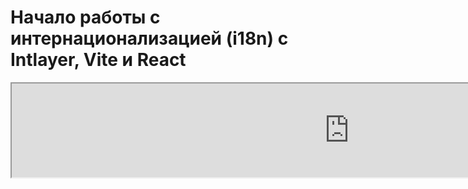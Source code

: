 # Начало работы с интернационализацией (i18n) с Intlayer, Vite и React

<iframe title="Vite + React: Build a Multilingual App from Scratch using Intlayer" class="m-auto aspect-[16/9] w-full overflow-hidden rounded-lg border-0" allow="autoplay; gyroscope;" loading="lazy" width="1080" height="auto" src="https://www.youtube.com/embed/dS9L7uJeak4?autoplay=0&amp;origin=http://intlayer.org&amp;controls=0&amp;rel=1"/>

Смотрите [шаблон приложения](https://github.com/aymericzip/intlayer-vite-react-template) на GitHub.

## Что такое Intlayer?

**Intlayer** , это инновационная библиотека с открытым исходным кодом для интернационализации (i18n), разработанная для упрощения поддержки многоязычности в современных веб-приложениях.

С помощью Intlayer вы можете:

- **Легко управлять переводами** с использованием декларативных словарей на уровне компонентов.
- **Динамически локализовать метаданные**, маршруты и контент.
- **Обеспечить поддержку TypeScript** с автогенерируемыми типами, улучшая автозаполнение и обнаружение ошибок.
- **Использовать расширенные функции**, такие как динамическое определение и переключение локали.

---

## Пошаговое руководство по настройке Intlayer в приложении Vite и React

### Шаг 1: Установка зависимостей

Установите необходимые пакеты с помощью npm:

```bash packageManager="npm"
npm install intlayer react-intlayer
npm install --save-dev vite-intlayer
```

```bash packageManager="pnpm"
pnpm add intlayer react-intlayer
pnpm add --save-dev vite-intlayer
```

```bash packageManager="yarn"
yarn add intlayer react-intlayer
yarn add --save-dev vite-intlayer
```

- **intlayer**

  Основной пакет, предоставляющий инструменты интернационализации для управления конфигурацией, переводами, [объявления контента](https://github.com/aymericzip/intlayer/blob/main/docs/ru/dictionary/get_started.md), транспиляции и [CLI-команд](https://github.com/aymericzip/intlayer/blob/main/docs/ru/intlayer_cli.md).

- **react-intlayer**
  Пакет, интегрирующий Intlayer с приложением React. Он предоставляет провайдеры контекста и хуки для интернационализации в React.

- **vite-intlayer**
  Включает плагин Vite для интеграции Intlayer с [сборщиком Vite](https://vite.dev/guide/why.html#why-bundle-for-production), а также middleware для определения предпочтительной локали пользователя, управления cookies и обработки перенаправлений URL.

### Шаг 2: Конфигурация вашего проекта

Создайте файл конфигурации для настройки языков вашего приложения:

```typescript fileName="intlayer.config.ts" codeFormat="typescript"
import { Locales, type IntlayerConfig } from "intlayer";

const config: IntlayerConfig = {
  internationalization: {
    locales: [
      Locales.ENGLISH,
      Locales.FRENCH,
      Locales.SPANISH,
      // Ваши другие локали
    ],
    defaultLocale: Locales.ENGLISH,
  },
};

export default config;
```

```javascript fileName="intlayer.config.mjs" codeFormat="esm"
import { Locales } from "intlayer";

/** @type {import('intlayer').IntlayerConfig} */
const config = {
  internationalization: {
    locales: [
      Locales.ENGLISH,
      Locales.FRENCH,
      Locales.SPANISH,
      // Ваши другие локали
    ],
    defaultLocale: Locales.ENGLISH,
  },
};

export default config;
```

```javascript fileName="intlayer.config.cjs" codeFormat="commonjs"
const { Locales } = require("intlayer");

/** @type {import('intlayer').IntlayerConfig} */
const config = {
  internationalization: {
    locales: [
      Locales.ENGLISH,
      Locales.FRENCH,
      Locales.SPANISH,
      // Ваши другие локали
    ],
    defaultLocale: Locales.ENGLISH,
  },
};

module.exports = config;
```

> Через этот файл конфигурации вы можете настроить локализованные URL, перенаправления middleware, имена cookies, расположение и расширение ваших деклараций контента, отключить логи Intlayer в консоли и многое другое. Для полного списка доступных параметров обратитесь к [документации по конфигурации](https://github.com/aymericzip/intlayer/blob/main/docs/ru/configuration.md).

### Шаг 3: Интеграция Intlayer в конфигурацию Vite

Добавьте плагин intlayer в вашу конфигурацию.

```typescript fileName="vite.config.ts" codeFormat="typescript"
import { defineConfig } from "vite";
import react from "@vitejs/plugin-react-swc";
import { intlayerPlugin } from "vite-intlayer";

// https://vitejs.dev/config/
export default defineConfig({
  plugins: [react(), intlayerPlugin()],
});
```

```javascript fileName="vite.config.mjs" codeFormat="esm"
import { defineConfig } from "vite";
import react from "@vitejs/plugin-react-swc";
import { intlayerPlugin } from "vite-intlayer";

// https://vitejs.dev/config/
export default defineConfig({
  plugins: [react(), intlayerPlugin()],
});
```

```javascript fileName="vite.config.cjs" codeFormat="commonjs"
const { defineConfig } = require("vite");
const react = require("@vitejs/plugin-react-swc");
const { intlayerPlugin } = require("vite-intlayer");

// https://vitejs.dev/config/
module.exports = defineConfig({
  plugins: [react(), intlayerPlugin()],
});
```

> Плагин `intlayerPlugin()` для Vite используется для интеграции Intlayer с Vite. Он обеспечивает создание файлов декларации контента и их мониторинг в режиме разработки. Он определяет переменные окружения Intlayer в приложении Vite. Кроме того, он предоставляет алиасы для оптимизации производительности.

### Шаг 4: Объявление вашего контента

Создайте и управляйте декларациями контента для хранения переводов:

```tsx fileName="src/app.content.tsx" contentDeclarationFormat="typescript"
import { t, type Dictionary } from "intlayer";
import type { ReactNode } from "react";

const appContent = {
  key: "app",
  content: {
    viteLogo: t({
      ru: "Логотип Vite",
      en: "Vite logo",
      fr: "Logo Vite",
      es: "Logo Vite",
    }),
    reactLogo: t({
      ru: "Логотип React",
      en: "React logo",
      fr: "Logo React",
      es: "Logo React",
    }),

    title: "Vite + React",

    count: t({
      ru: "счет равен ",
      en: "count is ",
      fr: "le compte est ",
      es: "el recuento es ",
    }),

    edit: t<ReactNode>({
      ru: (
        <>
          Редактируйте <code>src/App.tsx</code> и сохраните, чтобы
          протестировать HMR
        </>
      ),
      en: (
        <>
          Edit <code>src/App.tsx</code> and save to test HMR
        </>
      ),
      fr: (
        <>
          Éditez <code>src/App.tsx</code> et enregistrez pour tester HMR
        </>
      ),
      es: (
        <>
          Edita <code>src/App.tsx</code> y guarda para probar HMR
        </>
      ),
    }),

    readTheDocs: t({
      ru: "Нажмите на логотипы Vite и React, чтобы узнать больше",
      en: "Click on the Vite and React logos to learn more",
      fr: "Cliquez sur les logos Vite et React pour en savoir plus",
      es: "Haga clic en los logotipos de Vite y React para obtener más información",
    }),
  },
} satisfies Dictionary;

export default appContent;
```

```javascript fileName="src/app.content.mjs" contentDeclarationFormat="esm"
import { t } from "intlayer";

/** @type {import('intlayer').Dictionary} */
const appContent = {
  key: "app",
  content: {
    viteLogo: t({
      ru: "Логотип Vite",
      en: "Vite logo",
      fr: "Logo Vite",
      es: "Logo Vite",
    }),
    reactLogo: t({
      ru: "Логотип React",
      en: "React logo",
      fr: "Logo React",
      es: "Logo React",
    }),

    title: "Vite + React",

    count: t({
      ru: "счет равен ",
      en: "count is ",
      fr: "le compte est ",
      es: "el recuento es ",
    }),

    edit:
      t <
      ReactNode >
      {
        // Не забудьте импортировать React, если вы используете React node в вашем контенте
        ru: (
          <>
            Редактируйте <code>src/App.tsx</code> и сохраните, чтобы
            протестировать HMR
          </>
        ),
        en: (
          <>
            Edit <code>src/App.tsx</code> and save to test HMR
          </>
        ),
        fr: (
          <>
            Éditez <code>src/App.tsx</code> et enregistrez pour tester HMR
          </>
        ),
        es: (
          <>
            Edita <code>src/App.tsx</code> y guarda para probar HMR
          </>
        ),
      },

    readTheDocs: t({
      ru: "Нажмите на логотипы Vite и React, чтобы узнать больше",
      en: "Click on the Vite and React logos to learn more",
      fr: "Cliquez sur les logos Vite et React pour en savoir plus",
      es: "Haga clic en los logotipos de Vite y React para obtener más información",
    }),
  },
};

export default appContent;
```

```javascript fileName="src/app.content.cjs" contentDeclarationFormat="commonjs"
const { t } = require("intlayer");

/** @type {import('intlayer').Dictionary} */
const appContent = {
  key: "app",
  content: {
    viteLogo: t({
      ru: "Логотип Vite",
      en: "Vite logo",
      fr: "Logo Vite",
      es: "Logo Vite",
    }),
    reactLogo: t({
      ru: "Логотип React",
      en: "React logo",
      fr: "Logo React",
      es: "Logo React",
    }),

    title: "Vite + React",

    count: t({
      ru: "счет равен ",
      en: "count is ",
      fr: "le compte est ",
---

{
  "$schema": "https://intlayer.org/schema.json",
  "key": "app",
  "content": {
    "viteLogo": {
      "nodeType": "translation",
      "translation": {
        "en": "Vite logo",
        "fr": "Logo Vite",
        "es": "Logo Vite",
        "ru": "Логотип Vite"
      }
    },
    "reactLogo": {
      "nodeType": "translation",
      "translation": {
        "en": "React logo",
        "fr": "Logo React",
        "es": "Logo React",
        "ru": "Логотип React"
      }
    },
    "title": {
      "nodeType": "translation",
      "translation": {
        "en": "Vite + React",
        "fr": "Vite + React",
        "es": "Vite + React",
        "ru": "Vite + React"
      }
    },
    "count": {
      "nodeType": "translation",
      "translation": {
        "en": "count is ",
        "fr": "le compte est ",
        "es": "el recuento es ",
        "ru": "счёт равен "
      }
    },
    "edit": {
      "nodeType": "translation",
      "translation": {
        "en": "Edit src/App.tsx and save to test HMR",
        "fr": "Éditez src/App.tsx et enregistrez pour tester HMR",
        "es": "Edita src/App.tsx y guarda para probar HMR",
        "ru": "Отредактируйте src/App.tsx и сохраните, чтобы протестировать HMR"
      }
    },
    "readTheDocs": {
      "nodeType": "translation",
      "translation": {
        "en": "Click on the Vite and React logos to learn more",
        "fr": "Cliquez sur les logos Vite et React pour en savoir plus",
        "es": "Haga clic en los logotipos de Vite y React para obtener más información",
        "ru": "Нажмите на логотипы Vite и React, чтобы узнать больше"
      }
    }
  }
}
```

> Ваши декларации контента могут быть определены в любом месте вашего приложения, если они включены в каталог `contentDir` (по умолчанию, `./src`). И соответствуют расширению файла декларации контента (по умолчанию, `.content.{json,ts,tsx,js,jsx,mjs,mjx,cjs,cjx}`).

> Для получения более подробной информации обратитесь к [документации по декларации контента](https://github.com/aymericzip/intlayer/blob/main/docs/ru/dictionary/get_started.md).

> Если ваш файл контента включает код TSX, вам следует рассмотреть возможность импорта `import React from "react";` в ваш файл контента.

### Шаг 5: Используйте Intlayer в вашем коде

Получите доступ к словарям контента через ваше приложение:

```tsx {5,9} fileName="src/App.tsx" codeFormat="typescript"
import { useState, type FC } from "react";
import reactLogo from "./assets/react.svg";
import viteLogo from "/vite.svg";
import "./App.css";
import { IntlayerProvider, useIntlayer } from "react-intlayer";

const AppContent: FC = () => {
  const [count, setCount] = useState(0);
  const content = useIntlayer("app");

  return (
    <>
      <div>
        <a href="https://vitejs.dev" target="_blank">
          <img src={viteLogo} className="logo" alt={content.viteLogo.value} />
        </a>
        <a href="https://react.dev" target="_blank">
          <img
            src={reactLogo}
            className="logo react"
            alt={content.reactLogo.value}
          />
        </a>
      </div>
      <h1>{content.title}</h1>
      <div className="card">
        <button onClick={() => setCount((count) => count + 1)}>
          {content.count}
          {count}
        </button>
        <p>{content.edit}</p>
      </div>
      <p className="read-the-docs">{content.readTheDocs}</p>
    </>
  );
};

const App: FC = () => (
  <IntlayerProvider>
    <AppContent />
  </IntlayerProvider>
);

export default App;
```

```tsx {5,9} fileName="src/App.msx" codeFormat="esm"
import { useState } from "react";
import reactLogo from "./assets/react.svg";
import viteLogo from "/vite.svg";
import "./App.css";
import { IntlayerProvider, useIntlayer } from "react-intlayer";

const AppContent = () => {
  const [count, setCount] = useState(0);
  const content = useIntlayer("app");

  return (
    <>
      <div>
        <a href="https://vitejs.dev" target="_blank">
          <img src={viteLogo} className="logo" alt={content.viteLogo.value} />
        </a>
        <a href="https://react.dev" target="_blank">
          <img
            src={reactLogo}
            className="logo react"
            alt={content.reactLogo.value}
          />
        </a>
      </div>
      <h1>{content.title}</h1>
      <div className="card">
        <button onClick={() => setCount((count) => count + 1)}>
          {content.count}
          {count}
        </button>
        <p>{content.edit}</p>
      </div>
      <p className="read-the-docs">{content.readTheDocs}</p>
    </>
  );
};

const App = () => (
  <IntlayerProvider>
    <AppContent />
  </IntlayerProvider>
);

export default App;
```

```tsx {5,9} fileName="src/App.csx" codeFormat="commonjs"
const { useState } = require("react");
const reactLogo = require("./assets/react.svg");
const viteLogo = require("/vite.svg");
require("./App.css");
const { IntlayerProvider, useIntlayer } = require("react-intlayer");

const AppContent = () => {
  const [count, setCount] = useState(0);
  const content = useIntlayer("app");

  return (
    <>
      <div>
        <a href="https://vitejs.dev" target="_blank">
          <img src={viteLogo} className="logo" alt={content.viteLogo.value} />
        </a>
        <a href="https://react.dev" target="_blank">
          <img
            src={reactLogo}
            className="logo react"
            alt={content.reactLogo.value}
          />
        </a>
      </div>
      <h1>{content.title}</h1>
      <div className="card">
        <button onClick={() => setCount((count) => count + 1)}>
          {content.count}
          {count}
        </button>
        <p>{content.edit}</p>
      </div>
      <p className="read-the-docs">{content.readTheDocs}</p>
    </>
  );
};

const App = () => (
  <IntlayerProvider>
    <AppContent />
  </IntlayerProvider>
);

module.exports = App;
```

> Если вы хотите использовать ваш контент в атрибуте `string`, таком как `alt`, `title`, `href`, `aria-label` и т.д., вы должны вызвать значение функции, например:

> ```jsx
> <img src={content.image.src.value} alt={content.image.value} />
> ```

> Чтобы узнать больше о хуке `useIntlayer`, обратитесь к [документации](https://github.com/aymericzip/intlayer/blob/main/docs/ru/packages/react-intlayer/useIntlayer.md).

### (Опционально) Шаг 6: Измените язык вашего контента

Чтобы изменить язык вашего контента, вы можете использовать функцию `setLocale`, предоставляемую хуком `useLocale`. Эта функция позволяет установить локаль приложения и обновить контент соответствующим образом.

```tsx fileName="src/components/LocaleSwitcher.tsx" codeFormat="typescript"
import type { FC } from "react";
import { Locales } from "intlayer";
import { useLocale } from "react-intlayer";

const LocaleSwitcher: FC = () => {
  const { setLocale } = useLocale();

  return (
    <button onClick={() => setLocale(Locales.English)}>
      Изменить язык на английский
    </button>
  );
};
```

```jsx fileName="src/components/LocaleSwitcher.msx" codeFormat="esm"
import { Locales } from "intlayer";
import { useLocale } from "react-intlayer";

const LocaleSwitcher = () => {
  const { setLocale } = useLocale();

  return (
    <button onClick={() => setLocale(Locales.English)}>
      Изменить язык на английский
    </button>
  );
};
```

```jsx fileName="src/components/LocaleSwitcher.csx" codeFormat="commonjs"
const { Locales } = require("intlayer");

const { useLocale } = require("react-intlayer");

const LocaleSwitcher = () => {
  const { setLocale } = useLocale();

  return (
    <button onClick={() => setLocale(Locales.English)}>
      Изменить язык на английский
    </button>
  );
};
```

> Чтобы узнать больше о хуке `useLocale`, обратитесь к [документации](https://github.com/aymericzip/intlayer/blob/main/docs/ru/packages/react-intlayer/useLocale.md).

### (Необязательно) Шаг 7: Добавьте локализованные маршруты в ваше приложение

Цель этого шага , создать уникальные маршруты для каждого языка. Это полезно для SEO и SEO-дружественных URL.
Пример:

```plaintext
- https://example.com/about
- https://example.com/es/about
- https://example.com/fr/about
```

> По умолчанию маршруты не имеют префикса для языка по умолчанию. Если вы хотите добавить префикс для языка по умолчанию, вы можете установить опцию `middleware.prefixDefault` в `true` в вашей конфигурации. Подробнее см. в [документации по конфигурации](https://github.com/aymericzip/intlayer/blob/main/docs/ru/configuration.md).

Чтобы добавить локализованные маршруты в ваше приложение, вы можете создать компонент `LocaleRouter`, который оборачивает маршруты вашего приложения и обрабатывает маршрутизацию на основе языка. Вот пример с использованием [React Router](https://reactrouter.com/home):

```tsx fileName="src/components/LocaleRouter.tsx"  codeFormat="typescript"
// Импорт необходимых зависимостей и функций
import { type Locales, configuration, getPathWithoutLocale } from "intlayer"; // Утилиты и типы из 'intlayer'
import type { FC, PropsWithChildren } from "react"; // Типы React для функциональных компонентов и пропсов
import { IntlayerProvider } from "react-intlayer"; // Провайдер для контекста интернационализации
import {
  BrowserRouter,
  Routes,
  Route,
  Navigate,
  useLocation,
} from "react-router-dom"; // Компоненты маршрутизации для управления навигацией

// Деструктуризация конфигурации из Intlayer
const { internationalization, middleware } = configuration;
const { locales, defaultLocale } = internationalization;

/**
 * Компонент, который обрабатывает локализацию и оборачивает дочерние элементы в соответствующий контекст языка.
 * Управляет определением и проверкой языка на основе URL.
 */
const AppLocalized: FC<PropsWithChildren<{ locale: Locales }>> = ({
  children,
  locale,
}) => {
  const { pathname, search } = useLocation(); // Получение текущего пути URL

  // Определение текущего языка, с использованием языка по умолчанию, если не указан
  const currentLocale = locale ?? defaultLocale;

  // Удаление префикса языка из пути для создания базового пути
  const pathWithoutLocale = getPathWithoutLocale(
    pathname // Текущий путь URL
  );

  /**
   * Если middleware.prefixDefault установлено в true, язык по умолчанию всегда должен быть с префиксом.
   */
  if (middleware.prefixDefault) {
    // Проверка языка
    if (!locale || !locales.includes(locale)) {
      // Перенаправление на язык по умолчанию с обновленным путем
      return (
        <Navigate
          to={`/${defaultLocale}/${pathWithoutLocale}${search}`}
          replace // Замена текущей записи в истории на новую
        />
      );
    }

    // Оборачивание дочерних элементов с помощью IntlayerProvider и установка текущего языка
    return (
      <IntlayerProvider locale={currentLocale}>{children}</IntlayerProvider>
    );
  } else {
    /**
     * Когда middleware.prefixDefault установлено в false, язык по умолчанию не имеет префикса.
     * Убедитесь, что текущий язык действителен и не является языком по умолчанию.
     */
    if (
      currentLocale.toString() !== defaultLocale.toString() &&
      !locales
        .filter(
          (locale) => locale.toString() !== defaultLocale.toString() // Исключение языка по умолчанию
        )
        .includes(currentLocale) // Проверка, находится ли текущий язык в списке допустимых языков
    ) {
      // Перенаправление на путь без префикса языка
      return <Navigate to={`${pathWithoutLocale}${search}`} replace />;
    }

    // Оборачивание дочерних элементов с помощью IntlayerProvider и установка текущего языка
    return (
      <IntlayerProvider locale={currentLocale}>{children}</IntlayerProvider>
    );
  }
};

/**
 * Компонент маршрутизатора, который настраивает маршруты для конкретных языков.
 * Использует React Router для управления навигацией и рендеринга локализованных компонентов.
 */
export const LocaleRouter: FC<PropsWithChildren> = ({ children }) => (
  <BrowserRouter>
    <Routes>
      {locales
        .filter(
          (locale) => middleware.prefixDefault || locale !== defaultLocale
        )
        .map((locale) => (
          <Route
            // Шаблон маршрута для захвата языка (например, /en/, /fr/) и соответствия всем последующим путям
            path={`/${locale}/*`}
            key={locale}
            element={<AppLocalized locale={locale}>{children}</AppLocalized>} // Оборачивает дочерние элементы с управлением языком
          />
        ))}

      {
        // Если префикс для языка по умолчанию отключен, рендеринг дочерних элементов непосредственно в корневом пути
        !middleware.prefixDefault && (
          <Route
            path="*"
            element={
              <AppLocalized locale={defaultLocale}>{children}</AppLocalized>
            } // Оборачивает дочерние элементы с управлением языком
          />
        )
      }
    </Routes>
  </BrowserRouter>
);
```

```jsx fileName="src/components/LocaleRouter.mjx" codeFormat="esm"
// Импорт необходимых зависимостей и функций
import { configuration, getPathWithoutLocale } from "intlayer"; // Утилиты и типы из 'intlayer'
import { IntlayerProvider } from "react-intlayer"; // Провайдер для контекста интернационализации
import {
  BrowserRouter,
  Routes,
  Route,
  Navigate,
  useLocation,
} from "react-router-dom"; // Компоненты маршрутизации для управления навигацией

// Деструктуризация конфигурации из Intlayer
const { internationalization, middleware } = configuration;
const { locales, defaultLocale } = internationalization;

/**
 * Компонент, который обрабатывает локализацию и оборачивает дочерние элементы в соответствующий контекст языка.
 * Управляет определением и проверкой языка на основе URL.
 */
const AppLocalized = ({ children, locale }) => {
  const { pathname, search } = useLocation(); // Получение текущего пути URL

  // Определение текущего языка, с использованием языка по умолчанию, если не указан
  const currentLocale = locale ?? defaultLocale;

  // Удаление префикса языка из пути для создания базового пути
  const pathWithoutLocale = getPathWithoutLocale(
    pathname // Текущий путь URL
  );

  /**
   * Если middleware.prefixDefault установлено в true, язык по умолчанию всегда должен быть с префиксом.
   */
  if (middleware.prefixDefault) {
    // Проверка языка
    if (!locale || !locales.includes(locale)) {
      // Перенаправление на язык по умолчанию с обновленным путем
      return (
        <Navigate
          to={`/${defaultLocale}/${pathWithoutLocale}${search}`}
          replace // Замена текущей записи в истории на новую
        />
      );
    }

    // Оборачивание дочерних элементов с помощью IntlayerProvider и установка текущего языка
    return (
      <IntlayerProvider locale={currentLocale}>{children}</IntlayerProvider>
    );
  } else {
    /**
     * Когда middleware.prefixDefault установлено в false, язык по умолчанию не имеет префикса.
     * Убедитесь, что текущий язык действителен и не является языком по умолчанию.
     */
    if (
      currentLocale.toString() !== defaultLocale.toString() &&
      !locales
        .filter(
          (locale) => locale.toString() !== defaultLocale.toString() // Исключение языка по умолчанию
        )
        .includes(currentLocale) // Проверка, находится ли текущий язык в списке допустимых языков
    ) {
      // Перенаправление на путь без префикса языка
      return <Navigate to={`${pathWithoutLocale}${search}`} replace />;
    }

    // Оборачивание дочерних элементов с помощью IntlayerProvider и установка текущего языка
    return (
      <IntlayerProvider locale={currentLocale}>{children}</IntlayerProvider>
    );
  }
};

// Импорт необходимых зависимостей и функций
const { configuration, getPathWithoutLocale } = require("intlayer"); // Утилиты и типы из 'intlayer'
const { IntlayerProvider, useLocale } = require("react-intlayer"); // Провайдер для контекста интернационализации
const {
  BrowserRouter,
  Routes,
  Route,
  Navigate,
  useLocation,
} = require("react-router-dom"); // Компоненты маршрутизации для управления навигацией

// Деструктуризация конфигурации из Intlayer
const { internationalization, middleware } = configuration;
const { locales, defaultLocale } = internationalization;

/**
 * Компонент, который обрабатывает локализацию и оборачивает дочерние элементы в соответствующий контекст локали.
 * Управляет определением и проверкой локали на основе URL.
 */
const AppLocalized = ({ children, locale }) => {
  const { pathname, search } = useLocation(); // Получение текущего пути URL

  // Определение текущей локали, с использованием локали по умолчанию, если она не указана
  const currentLocale = locale ?? defaultLocale;

  // Удаление префикса локали из пути для создания базового пути
  const pathWithoutLocale = getPathWithoutLocale(
    pathname // Текущий путь URL
  );

  /**
   * Если middleware.prefixDefault равно true, локаль по умолчанию всегда должна быть с префиксом.
   */
  if (middleware.prefixDefault) {
    // Проверка локали
    if (!locale || !locales.includes(locale)) {
      // Перенаправление на локаль по умолчанию с обновленным путем
      return (
        <Navigate
          to={`/${defaultLocale}/${pathWithoutLocale}${search}`}
          replace // Замена текущей записи в истории на новую
        />
      );
    }

    // Оборачивание дочерних элементов с использованием IntlayerProvider и установка текущей локали
    return (
      <IntlayerProvider locale={currentLocale}>{children}</IntlayerProvider>
    );
  } else {
    /**
     * Когда middleware.prefixDefault равно false, локаль по умолчанию не имеет префикса.
     * Убедитесь, что текущая локаль действительна и не является локалью по умолчанию.
     */
    if (
      currentLocale.toString() !== defaultLocale.toString() &&
      !locales
        .filter(
          (locale) => locale.toString() !== defaultLocale.toString() // Исключение локали по умолчанию
        )
        .includes(currentLocale) // Проверка, находится ли текущая локаль в списке допустимых локалей
    ) {
      // Перенаправление на путь без префикса локали
      return <Navigate to={`${pathWithoutLocale}${search}`} replace />;
    }

    // Оборачивание дочерних элементов с использованием IntlayerProvider и установка текущей локали
    return (
      <IntlayerProvider locale={currentLocale}>{children}</IntlayerProvider>
    );
  }
};

/**
 * Компонент маршрутизатора, который настраивает маршруты, зависящие от локали.
 * Использует React Router для управления навигацией и отображения локализованных компонентов.
 */
const LocaleRouter = ({ children }) => (
  <BrowserRouter>
    <Routes>
      {locales
        .filter(
          (locale) => middleware.prefixDefault || locale !== defaultLocale
        )
        .map((locale) => (
          <Route
            // Шаблон маршрута для захвата локали (например, /en/, /fr/) и сопоставления всех последующих путей
            path={`/${locale}/*`}
            key={locale}
            element={<AppLocalized locale={locale}>{children}</AppLocalized>} // Оборачивание дочерних элементов с управлением локалями
          />
        ))}

      {
        // Если префикс локали по умолчанию отключен, отображайте дочерние элементы непосредственно в корневом пути
        !middleware.prefixDefault && (
          <Route
            path="*"
            element={
              <AppLocalized locale={defaultLocale}>{children}</AppLocalized>
            } // Оборачивание дочерних элементов с управлением локалями
          />
        )
      }
    </Routes>
  </BrowserRouter>
);
```

Затем вы можете использовать компонент `LocaleRouter` в своем приложении:

```tsx fileName="src/App.tsx" codeFormat="typescript"
import { LocaleRouter } from "./components/LocaleRouter";
import type { FC } from "react";

// ... Ваш компонент AppContent

const App: FC = () => (
  <LocaleRouter>
    <AppContent />
  </LocaleRouter>
);
```

```jsx fileName="src/App.mjx" codeFormat="esm"
import { LocaleRouter } from "./components/LocaleRouter";

// ... Ваш компонент AppContent

const App = () => (
  <LocaleRouter>
    <AppContent />
  </LocaleRouter>
);
```

```jsx fileName="src/App.cjx" codeFormat="commonjs"
const { LocaleRouter } = require("./components/LocaleRouter");

// ... Ваш компонент AppContent

const App = () => (
  <LocaleRouter>
    <AppContent />
  </LocaleRouter>
);
```

Параллельно вы также можете использовать `intLayerMiddlewarePlugin` для добавления маршрутизации на стороне сервера в ваше приложение. Этот плагин автоматически определяет текущую локаль на основе URL и устанавливает соответствующий cookie локали. Если локаль не указана, плагин определяет наиболее подходящую локаль на основе языковых предпочтений браузера пользователя. Если локаль не обнаружена, он перенаправляет на локаль по умолчанию.

```typescript {3,7} fileName="vite.config.ts" codeFormat="typescript"
import { defineConfig } from "vite";
import react from "@vitejs/plugin-react-swc";
import { intlayerPlugin, intLayerMiddlewarePlugin } from "vite-intlayer";

// https://vitejs.dev/config/
export default defineConfig({
  plugins: [react(), intlayerPlugin(), intLayerMiddlewarePlugin()],
});
```

```javascript {3,7} fileName="vite.config.mjs" codeFormat="esm"
import { defineConfig } from "vite";
import react from "@vitejs/plugin-react-swc";
import { intlayerPlugin, intLayerMiddlewarePlugin } from "vite-intlayer";

// https://vitejs.dev/config/
export default defineConfig({
  plugins: [react(), intlayerPlugin(), intLayerMiddlewarePlugin()],
});
```

```javascript {5,10} fileName="vite.config.cjs" codeFormat="commonjs"
const { defineConfig } = require("vite");
const react = require("@vitejs/plugin-react-swc");
const { intlayerPlugin, intLayerMiddlewarePlugin } = require("vite-intlayer");

// https://vitejs.dev/config/
module.exports = defineConfig({
  plugins: [react(), intlayerPlugin(), intLayerMiddlewarePlugin()],
});
```

### (Опционально) Шаг 8: Изменение URL при смене локали

Чтобы изменить URL при смене локали, вы можете использовать проп `onLocaleChange`, предоставляемый хуком `useLocale`. Параллельно вы можете использовать хуки `useLocation` и `useNavigate` из `react-router-dom` для обновления пути URL.

```tsx fileName="src/components/LocaleSwitcher.tsx" codeFormat="typescript"
import { useLocation, useNavigate } from "react-router-dom";
import {
  Locales,
  getHTMLTextDir,
  getLocaleName,
  getLocalizedUrl,
} from "intlayer";
import { useLocale } from "react-intlayer";
import { type FC } from "react";

const LocaleSwitcher: FC = () => {
  const { pathname, search } = useLocation(); // Получение текущего пути URL. Пример: /fr/about?foo=bar
  const navigate = useNavigate();

  const { locale, availableLocales, setLocale } = useLocale({
    onLocaleChange: (locale) => {
      // Построить URL с обновленным языком
      // Пример: /es/about?foo=bar
      const pathWithLocale = getLocalizedUrl(`${pathname}${search}`, locale);

      // Обновить путь URL
      navigate(pathWithLocale);
    },
  });

  return (
    <div>
      <button popoverTarget="localePopover">{getLocaleName(locale)}</button>
      <div id="localePopover" popover="auto">
        {availableLocales.map((localeItem) => (
          <a
            href={getLocalizedUrl(location.pathname, localeItem)}
            hrefLang={localeItem}
            aria-current={locale === localeItem ? "page" : undefined}
            onClick={(e) => {
              e.preventDefault();
              setLocale(localeItem);
            }}
            key={localeItem}
          >
            <span>
              {/* Локаль - например, FR */}
              {localeItem}
            </span>
            <span>
              {/* Язык на своем языке - например, Français */}
              {getLocaleName(localeItem, locale)}
            </span>
            <span dir={getHTMLTextDir(localeItem)} lang={localeItem}>
              {/* Язык на текущем языке - например, Francés, если текущая локаль установлена на Locales.SPANISH */}
              {getLocaleName(localeItem)}
            </span>
            <span dir="ltr" lang={Locales.ENGLISH}>
              {/* Язык на английском - например, French */}
              {getLocaleName(localeItem, Locales.ENGLISH)}
            </span>
          </a>
        ))}
      </div>
    </div>
  );
};
```

```jsx fileName="src/components/LocaleSwitcher.msx" codeFormat="esm"
import { useLocation, useNavigate } from "react-router-dom";
import {
  Locales,
  getHTMLTextDir,
  getLocaleName,
  getLocalizedUrl,
} from "intlayer";
import { useLocale } from "react-intlayer";

const LocaleSwitcher = () => {
  const { pathname, search } = useLocation(); // Получить текущий путь URL. Пример: /fr/about?foo=bar
  const navigate = useNavigate();

  const { locale, availableLocales, setLocale } = useLocale({
    onLocaleChange: (locale) => {
      // Построить URL с обновленным языком
      // Пример: /es/about?foo=bar
      const pathWithLocale = getLocalizedUrl(`${pathname}${search}`, locale);

      // Обновить путь URL
      navigate(pathWithLocale);
    },
  });

  return (
    <div>
      <button popoverTarget="localePopover">{getLocaleName(locale)}</button>
      <div id="localePopover" popover="auto">
        {availableLocales.map((localeItem) => (
          <a
            href={getLocalizedUrl(location.pathname, localeItem)}
            hrefLang={localeItem}
            aria-current={locale === localeItem ? "page" : undefined}
            onClick={(e) => {
              e.preventDefault();
              setLocale(localeItem);
            }}
            key={localeItem}
          >
            <span>
              {/* Локаль - например, FR */}
              {localeItem}
            </span>
            <span>
              {/* Язык на своем языке - например, Français */}
              {getLocaleName(localeItem, locale)}
            </span>
            <span dir={getHTMLTextDir(localeItem)} lang={localeItem}>
              {/* Язык на текущем языке - например, Francés, если текущая локаль установлена на Locales.SPANISH */}
              {getLocaleName(localeItem)}
            </span>
            <span dir="ltr" lang={Locales.ENGLISH}>
              {/* Язык на английском - например, French */}
              {getLocaleName(localeItem, Locales.ENGLISH)}
            </span>
          </a>
        ))}
      </div>
    </div>
  );
};
```

```jsx fileName="src/components/LocaleSwitcher.csx" codeFormat="commonjs"
const { useLocation, useNavigate } = require("react-router-dom");
const {
  Locales,
  getHTMLTextDir,
  getLocaleName,
  getLocalizedUrl,
} = require("intlayer");
const { useLocale } = require("react-intlayer");

const LocaleSwitcher = () => {
  const { pathname, search } = useLocation(); // Получить текущий путь URL. Пример: /fr/about?foo=bar
  const navigate = useNavigate();

  const { locale, availableLocales, setLocale } = useLocale({
    onLocaleChange: (locale) => {
      // Построить URL с обновленным языком
      // Пример: /es/about?foo=bar
      const pathWithLocale = getLocalizedUrl(`${pathname}${search}`, locale);

      // Обновить путь URL
      navigate(pathWithLocale);
    },
  });

  return (
    <div>
      <button popoverTarget="localePopover">{getLocaleName(locale)}</button>
      <div id="localePopover" popover="auto">
        {availableLocales.map((localeItem) => (
          <a
            href={getLocalizedUrl(location.pathname, localeItem)}
            hrefLang={localeItem}
            aria-current={locale === localeItem ? "page" : undefined}
            onClick={(e) => {
              e.preventDefault();
              setLocale(localeItem);
            }}
            key={localeItem}
          >
            <span>
              {/* Локаль - например, FR */}
              {localeItem}
            </span>
            <span>
              {/* Язык на своем языке - например, Français */}
              {getLocaleName(localeItem, locale)}
            </span>
            <span dir={getHTMLTextDir(localeItem)} lang={localeItem}>
              {/* Язык на текущем языке - например, Francés, если текущая локаль установлена на Locales.SPANISH */}
              {getLocaleName(localeItem)}
            </span>
            <span dir="ltr" lang={Locales.ENGLISH}>
              {/* Язык на английском - например, French */}
              {getLocaleName(localeItem, Locales.ENGLISH)}
            </span>
          </a>
        ))}
      </div>
    </div>
  );
};
```

> Ссылки на документацию:
>
> - [`useLocale` hook](https://github.com/aymericzip/intlayer/blob/main/docs/ru/packages/react-intlayer/useLocale.md)
> - [`getLocaleName` hook](https://github.com/aymericzip/intlayer/blob/main/docs/ru/packages/intlayer/getLocaleName.md)
> - [`getLocalizedUrl` hook](https://github.com/aymericzip/intlayer/blob/main/docs/ru/packages/intlayer/getLocalizedUrl.md)
> - [`getHTMLTextDir` hook](https://github.com/aymericzip/intlayer/blob/main/docs/ru/packages/intlayer/getHTMLTextDir.md)
> - [`hrefLang` attribute](https://developers.google.com/search/docs/specialty/international/localized-versions?hl=ru)
> - [`lang` attribute](https://developer.mozilla.org/en-US/docs/Web/HTML/Global_attributes/lang)
> - [`dir` attribute](https://developer.mozilla.org/en-US/docs/Web/HTML/Global_attributes/dir)
> - [`aria-current` attribute](https://developer.mozilla.org/en-US/docs/Web/Accessibility/ARIA/Attributes/aria-current)

---

### (Опционально) Шаг 9: Переключение атрибутов языка и направления HTML

Когда ваше приложение поддерживает несколько языков, важно обновлять атрибуты `lang` и `dir` тега `<html>` в соответствии с текущей локалью. Это обеспечивает:

- **Доступность**: Читалки экрана и вспомогательные технологии используют правильный атрибут `lang` для точного произношения и интерпретации контента.
- **Отображение текста**: Атрибут `dir` (направление) гарантирует, что текст отображается в правильном порядке (например, слева направо для английского, справа налево для арабского или иврита), что важно для читаемости.
- **SEO**: Поисковые системы используют атрибут `lang` для определения языка вашей страницы, помогая предоставлять правильный локализованный контент в результатах поиска.

Динамически обновляя эти атрибуты при изменении локали, вы гарантируете последовательный и доступный опыт для пользователей на всех поддерживаемых языках.

#### Реализация Hook

Создайте пользовательский hook для управления атрибутами HTML. Hook отслеживает изменения локали и обновляет атрибуты соответствующим образом:

```tsx fileName="src/hooks/useI18nHTMLAttributes.tsx" codeFormat="typescript"
import { useEffect } from "react";
import { useLocale } from "react-intlayer";
import { getHTMLTextDir } from "intlayer";

/**

 * - `lang`: Информирует браузеры и поисковые системы о языке страницы.
 * - `dir`: Обеспечивает правильный порядок чтения (например, 'ltr' для английского, 'rtl' для арабского).
 *
 * Это динамическое обновление необходимо для корректного отображения текста, доступности и SEO.
 */
export const useI18nHTMLAttributes = () => {
  const { locale } = useLocale();

  useEffect(() => {
    // Обновить атрибут языка до текущей локали.
    document.documentElement.lang = locale;

    // Установить направление текста в зависимости от текущей локали.
    document.documentElement.dir = getHTMLTextDir(locale);
  }, [locale]);
};
```

```jsx fileName="src/hooks/useI18nHTMLAttributes.msx" codeFormat="esm"
import { useEffect } from "react";
import { useLocale } from "react-intlayer";
import { getHTMLTextDir } from "intlayer";

/**
 * Обновляет атрибуты `lang` и `dir` элемента HTML <html> в зависимости от текущей локали.
 * - `lang`: Информирует браузеры и поисковые системы о языке страницы.
 * - `dir`: Обеспечивает правильный порядок чтения (например, 'ltr' для английского, 'rtl' для арабского).
 *
 * Это динамическое обновление необходимо для корректного отображения текста, доступности и SEO.
 */
export const useI18nHTMLAttributes = () => {
  const { locale } = useLocale();

  useEffect(() => {
    // Обновить атрибут языка до текущей локали.
    document.documentElement.lang = locale;

    // Установить направление текста в зависимости от текущей локали.
    document.documentElement.dir = getHTMLTextDir(locale);
  }, [locale]);
};
```

```jsx fileName="src/hooks/useI18nHTMLAttributes.csx" codeFormat="commonjs"
const { useEffect } = require("react");
const { useLocale } = require("react-intlayer");
const { getHTMLTextDir } = require("intlayer");

/**
 * Обновляет атрибуты `lang` и `dir` элемента HTML <html> в зависимости от текущей локали.
 * - `lang`: Информирует браузеры и поисковые системы о языке страницы.
 * - `dir`: Обеспечивает правильный порядок чтения (например, 'ltr' для английского, 'rtl' для арабского).
 *
 * Это динамическое обновление необходимо для корректного отображения текста, доступности и SEO.
 */
const useI18nHTMLAttributes = () => {
  const { locale } = useLocale();

  useEffect(() => {
    // Обновить атрибут языка до текущей локали.
    document.documentElement.lang = locale;

    // Установить направление текста в зависимости от текущей локали.
    document.documentElement.dir = getHTMLTextDir(locale);
  }, [locale]);
};

module.exports = { useI18nHTMLAttributes };
```

#### Использование хука в вашем приложении

Интегрируйте хук в ваш основной компонент, чтобы атрибуты HTML обновлялись при изменении локали:

```tsx fileName="src/App.tsx" codeFormat="typescript"
import type { FC } from "react";
import { IntlayerProvider, useIntlayer } from "react-intlayer";
import { useI18nHTMLAttributes } from "./hooks/useI18nHTMLAttributes";
import "./App.css";

const AppContent: FC = () => {
  // Применить хук для обновления атрибутов lang и dir тега <html> в зависимости от локали.
  useI18nHTMLAttributes();

  // ... Остальная часть вашего компонента
};

const App: FC = () => (
  <IntlayerProvider>
    <AppContent />
  </IntlayerProvider>
);

export default App;
```

```jsx fileName="src/App.msx" codeFormat="esm"
import { IntlayerProvider, useIntlayer } from "react-intlayer";
import { useI18nHTMLAttributes } from "./hooks/useI18nHTMLAttributes";
import "./App.css";

const AppContent = () => {
  // Применить хук для обновления атрибутов lang и dir тега <html> в зависимости от локали.
  useI18nHTMLAttributes();

  // ... Остальная часть вашего компонента
};

const App = () => (
  <IntlayerProvider>
    <AppContent />
  </IntlayerProvider>
);

export default App;
```

```jsx fileName="src/App.csx" codeFormat="commonjs"
const { FC } = require("react");
const { IntlayerProvider, useIntlayer } = require("react-intlayer");
const { useI18nHTMLAttributes } = require("./hooks/useI18nHTMLAttributes");
require("./App.css");

const AppContent = () => {
  // Применить хук для обновления атрибутов lang и dir тега <html> в зависимости от локали.
  useI18nHTMLAttributes();

  // ... Остальная часть вашего компонента
};

const App = () => (
  <IntlayerProvider>
    <AppContent />
  </IntlayerProvider>
);

module.exports = App;
```

Применяя эти изменения, ваше приложение будет:

- Обеспечивать, чтобы атрибут **языка** (`lang`) корректно отражал текущую локаль, что важно для SEO и поведения браузера.
- Настраивать **направление текста** (`dir`) в соответствии с локалью, улучшая читаемость и удобство использования для языков с разным порядком чтения.
- Предоставлять более **доступный** опыт, так как вспомогательные технологии зависят от этих атрибутов для оптимальной работы.

### (Опционально) Шаг 10: Создание локализованного компонента Link

Чтобы обеспечить, что навигация вашего приложения учитывает текущую локаль, вы можете создать пользовательский компонент `Link`. Этот компонент автоматически добавляет префикс к внутренним URL-адресам с текущим языком, например, когда пользователь, говорящий на французском, нажимает на ссылку на страницу "О нас", он будет перенаправлен на `/ru/about` вместо `/about`.

Это поведение полезно по нескольким причинам:

- **SEO и пользовательский опыт**: Локализованные URL-адреса помогают поисковым системам правильно индексировать страницы на определенных языках и предоставляют пользователям контент на их предпочтительном языке.
- **Последовательность**: Используя локализованную ссылку по всему приложению, вы гарантируете, что навигация остается в рамках текущей локали, предотвращая неожиданные переключения языка.
- **Поддерживаемость**: Централизация логики локализации в одном компоненте упрощает управление URL-адресами, делая ваш код более удобным для поддержки и расширения по мере роста приложения.

Ниже представлена реализация локализованного компонента `Link` на TypeScript:

```tsx fileName="src/components/Link.tsx" codeFormat="typescript"
import { getLocalizedUrl } from "intlayer";
import {
  forwardRef,
  type DetailedHTMLProps,
  type AnchorHTMLAttributes,
} from "react";
import { useLocale } from "react-intlayer";

export interface LinkProps
  extends DetailedHTMLProps<
    AnchorHTMLAttributes<HTMLAnchorElement>,
    HTMLAnchorElement
  > {}

/**
 * Утилита для проверки, является ли данный URL внешним.
 * Если URL начинается с http:// или https://, он считается внешним.
 */
export const checkIsExternalLink = (href?: string): boolean =>
  /^https?:\/\//.test(href ?? "");

/**
 * Пользовательский компонент Link, который адаптирует атрибут href в зависимости от текущей локали.
 * Для внутренних ссылок используется `getLocalizedUrl` для добавления префикса URL с локалью (например, /ru/about).
 * Это гарантирует, что навигация остается в рамках текущей локали.
 */
export const Link = forwardRef<HTMLAnchorElement, LinkProps>(
  ({ href, children, ...props }, ref) => {
    const { locale } = useLocale();
    const isExternalLink = checkIsExternalLink(href);

    // Если ссылка внутренняя и предоставлен допустимый href, получить локализованный URL.
    const hrefI18n =
      href && !isExternalLink ? getLocalizedUrl(href, locale) : href;

    return (
      <a href={hrefI18n} ref={ref} {...props}>
        {children}
      </a>
    );
  }
);

Link.displayName = "Link";
```

```jsx fileName="src/components/Link.mjx" codeFormat="esm"
import { getLocalizedUrl } from "intlayer";
import { useLocale } from "react-intlayer";
import { forwardRef } from "react";

/**
 * Утилита для проверки, является ли данный URL внешним.
 * Если URL начинается с http:// или https://, он считается внешним.
 */
export const checkIsExternalLink = (href?: string): boolean =>
  /^https?:\/\//.test(href ?? "");

/**
 * Пользовательский компонент Link, который адаптирует атрибут href в зависимости от текущей локали.
 * Для внутренних ссылок используется `getLocalizedUrl` для добавления префикса URL с локалью (например, /ru/about).
 * Это гарантирует, что навигация остается в рамках текущей локали.
 */
export const Link = forwardRef(({ href, children, ...props }, ref) => {

const { locale } = useLocale();
  const isExternalLink = checkIsExternalLink(href);

  // Если ссылка внутренняя и предоставлен допустимый href, получить локализованный URL.
  const hrefI18n =
    href && !isExternalLink ? getLocalizedUrl(href, locale) : href;

  return (
    <a href={hrefI18n} ref={ref} {...props}>
      {children}
    </a>
  );
});

Link.displayName = "Link";
```

```jsx fileName="src/components/Link.csx" codeFormat="commonjs"
const { getLocalizedUrl } = require("intlayer");
const { useLocale } = require("react-intlayer");
const { forwardRef } = require("react");

/**
 * Утилита для проверки, является ли данный URL внешним.
 * Если URL начинается с http:// или https://, он считается внешним.
 */
const checkIsExternalLink = (href) => /^https?:\/\//.test(href ?? "");

/**
 * Кастомный компонент Link, который адаптирует атрибут href в зависимости от текущей локали.
 * Для внутренних ссылок используется `getLocalizedUrl`, чтобы добавить префикс локали к URL (например, /ru/about).
 * Это гарантирует, что навигация остается в рамках одной локали.
 */
const Link = forwardRef(({ href, children, ...props }, ref) => {
  const { locale } = useLocale();
  const isExternalLink = checkIsExternalLink(href);

  // Если ссылка внутренняя и предоставлен допустимый href, получить локализованный URL.
  const localizedHref = isExternalLink ? href : getLocalizedUrl(href, locale);

  return (
    <a
      href={localizedHref}
      ref={ref}
      {...props}
      aria-current={isExternalLink ? "external" : undefined}
    >
      {children}
    </a>
  );
});

Link.displayName = "Link";
```

#### Как это работает

- **Определение внешних ссылок**:  
  Вспомогательная функция `checkIsExternalLink` определяет, является ли URL внешним. Внешние ссылки остаются неизменными, так как они не требуют локализации.

- **Получение текущей локали**:  
  Хук `useLocale` предоставляет текущую локаль (например, `ru` для русского).

- **Локализация URL**:  
  Для внутренних ссылок (т.е. не внешних) используется `getLocalizedUrl`, чтобы автоматически добавить префикс локали к URL. Это означает, что если ваш пользователь находится на русском языке, передача `/about` в качестве `href` преобразует его в `/ru/about`.

- **Возврат ссылки**:  
  Компонент возвращает элемент `<a>` с локализованным URL, обеспечивая навигацию, соответствующую локали.

Интегрируя этот компонент `Link` в вашем приложении, вы поддерживаете согласованный и ориентированный на язык пользовательский опыт, а также улучшаете SEO и удобство использования.

### Настройка TypeScript

Intlayer использует расширение модулей для получения преимуществ TypeScript и укрепления вашей кодовой базы.

![alt text](https://github.com/aymericzip/intlayer/blob/main/docs/assets/autocompletion.png)

![alt text](https://github.com/aymericzip/intlayer/blob/main/docs/assets/translation_error.png)

Убедитесь, что ваша конфигурация TypeScript включает автоматически сгенерированные типы.

```json5 fileName="tsconfig.json"
{
  // ... Ваша существующая конфигурация TypeScript
  "include": [
    // ... Ваша существующая конфигурация TypeScript
    ".intlayer/**/*.ts", // Включите автоматически сгенерированные типы
  ],
}
```

### Конфигурация Git

Рекомендуется игнорировать файлы, сгенерированные Intlayer. Это позволит вам избежать их добавления в ваш Git-репозиторий.

Для этого вы можете добавить следующие инструкции в ваш файл `.gitignore`:

```plaintext
# Игнорировать файлы, сгенерированные Intlayer
.intlayer
```

### Дальнейшие шаги

Чтобы углубиться, вы можете реализовать [визуальный редактор](https://github.com/aymericzip/intlayer/blob/main/docs/ru/intlayer_visual_editor.md) или вынести ваш контент с помощью [CMS](https://github.com/aymericzip/intlayer/blob/main/docs/ru/intlayer_CMS.md).
